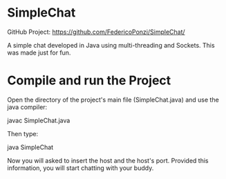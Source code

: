 SimpleChat
==========
GitHub Project: https://github.com/FedericoPonzi/SimpleChat/

A simple chat developed in Java using multi-threading and Sockets.
This was made just for fun.


Compile and run the Project
====================
Open the directory of the project's main file (SimpleChat.java) and use the java compiler:

  javac SimpleChat.java

Then type:

  java SimpleChat

Now you will asked to insert the host and the host's port.
Provided this information, you will start chatting with your buddy.
